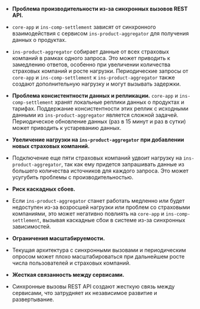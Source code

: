 - **Проблема производительности из-за синхронных вызовов REST API.**
- `core-app` и `ins-comp-settlement` зависят от синхронного взаимодействия с сервисом `ins-product-aggregator` для получения данных о продуктах. 
- `ins-product-aggregator` собирает данные от всех страховых компаний в рамках одного запроса. Это может приводить к замедлению ответов, особенно при увеличении количества страховых компаний и росте нагрузки. Периодические запросы от `core-app` и `ins-comp-settlement` к `ins-product-aggregator` также создают дополнительную нагрузку и могут вызывать задержки.

- **Проблема консистентности данных и репликации.** 
`core-app` и `ins-comp-settlement` хранят локальные реплики данных о продуктах и тарифах. Поддержание консистентности этих реплик с исходными данными из `ins-product-aggregator` является сложной задачей. Периодическое обновление данных (раз в 15 минут и раз в сутки) может приводить к устареванию данных.

- **Увеличение нагрузки на `ins-product-aggregator` при добавлении новых страховых компаний.** 
- Подключение еще пяти страховых компаний удвоит нагрузку на `ins-product-aggregator`, так как ему придется запрашивать данные из большего количества источников для каждого запроса. Это может усугубить проблемы с производительностью.

- **Риск каскадных сбоев.** 
- Если `ins-product-aggregator` станет работать медленно или будет недоступен из-за возросшей нагрузки или проблем со страховыми компаниями, это может негативно повлиять на `core-app` и `ins-comp-settlement`, вызывая каскадные сбои в системе из-за синхронных зависимостей.

- **Ограничения масштабируемости.** 
- Текущая архитектура с синхронными вызовами и периодическим опросом может плохо масштабироваться при дальнейшем росте числа пользователей и страховых компаний. 

- **Жесткая связанность между сервисами.** 
- Синхронные вызовы REST API создают жесткую связь между сервисами, что затрудняет их независимое развитие и развертывание.
